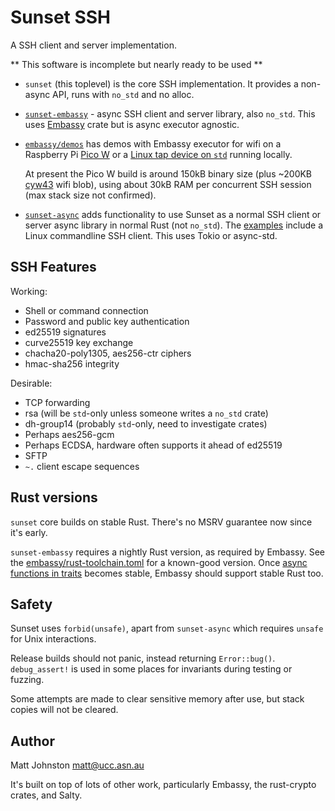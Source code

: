 # Sunset SSH

A SSH client and server implementation.

** This software is incomplete but nearly ready to be used **

- `sunset` (this toplevel) is the core SSH implementation. It provides a
  non-async API, runs with `no_std` and no alloc.

- [`sunset-embassy`](embassy) - async SSH client and server library, also
  `no_std`. This uses [Embassy](https://embassy.dev/) crate but is async
  executor agnostic.

- [`embassy/demos`](embassy/demos) has demos with Embassy executor for wifi on a Raspberry Pi
  [Pico W](embassy/demos/picow) or a
  [Linux tap device on `std`](embassy/demos/std) running locally.

  At present the Pico W build is around 150kB binary size
  (plus ~200KB [cyw43](https://github.com/embassy-rs/cyw43/) wifi blob),
  using about 30kB RAM per concurrent SSH session (max stack size not confirmed).

- [`sunset-async`](async/) adds functionality to use Sunset as a normal SSH client or
  server async library in normal Rust (not `no_std`). The
  [examples](async/examples) include a Linux commandline SSH client.
  This uses Tokio or async-std.

## SSH Features

Working:

- Shell or command connection
- Password and public key authentication
- ed25519 signatures
- curve25519 key exchange
- chacha20-poly1305, aes256-ctr ciphers
- hmac-sha256 integrity

Desirable:

- TCP forwarding
- rsa (will be `std`-only unless someone writes a `no_std` crate)
- dh-group14 (probably `std`-only, need to investigate crates)
- Perhaps aes256-gcm
- Perhaps ECDSA, hardware often supports it ahead of ed25519
- SFTP
- `~.` client escape sequences

## Rust versions

`sunset` core builds on stable Rust. There's no MSRV guarantee now since it's early.

`sunset-embassy` requires a nightly Rust version, as required by Embassy. See the
[embassy/rust-toolchain.toml](rust-toolchain.toml) for a known-good version.
Once [async functions in traits](https://github.com/rust-lang/rust/issues/91611)
becomes stable, Embassy should support stable Rust too.

## Safety

Sunset uses `forbid(unsafe)`, apart from `sunset-async` which requires `unsafe`
for Unix interactions.

Release builds should not panic, instead returning `Error::bug()`.
`debug_assert!` is used in some places for invariants during testing or
fuzzing.

Some attempts are made to clear sensitive memory after use, but stack copies
will not be cleared.

## Author

Matt Johnston <matt@ucc.asn.au>

It's built on top of lots of other work, particularly Embassy, the rust-crypto crates,
and Salty.
